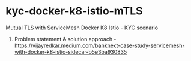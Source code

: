 # kyc-docker-k8-istio-mTLS
Mutual TLS with ServiceMesh Docker K8 Istio - KYC scenario
1. Problem statement & solution approach - https://vijayredkar.medium.com/banknext-case-study-servicemesh-with-docker-k8-istio-sidecar-b5e3ba930835

